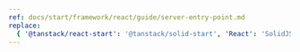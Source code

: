 ```yaml
---
ref: docs/start/framework/react/guide/server-entry-point.md
replace:
  { '@tanstack/react-start': '@tanstack/solid-start', 'React': 'SolidJS' }
---
```

